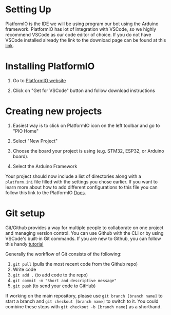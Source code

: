 
# Setting Up 

PlatformIO is the IDE we will be using program our bot using the Arduino framework. PlatformIO has lot of integration with VSCode, so we highly 
recommend VSCode as our code editor of choice. If you do not have VSCode installed already the link to the download page can be found at this [link](https://code.visualstudio.com/).

# Installing PlatformIO

  1. Go to [PlatformIO website](https://platformio.org/platformio-ide)

  2. Click on "Get for VSCode" button and follow download instructions 

# Creating new projects 

  1. Easiest way is to click on PlatformIO icon on the left toolbar and go to "PIO Home" 

  2. Select "New Project" 

  3. Choose the board your project is using (e.g. STM32, ESP32, or Arduino board).  

  4. Select the Arduino Framework

Your project should now include a list of directories along with a `platform.ini` file filled with the settings you chose earlier. 
If you want to learn more about how to add different configurations to this file you can follow this link to the PlatformIO [Docs](https://docs.platformio.org/en/latest/).

# Git setup 

Git/Github provides a way for multiple people to collaborate on one project and managing version control. You can use Github with the CLI or by using VSCode's built-in Git commands. If you are new to Github, you can follow this handy [tutorial](https://docs.github.com/en/get-started/start-your-journey/hello-world) 

Generally the workflow of Git consists of the following: 

  1. `git pull` (pulls the most recent code from the Github repo) 
  2. Write code
  3. `git add .` (to add code to the repo)
  4. `git commit -m "Short and descriptive message"`
  5. `git push` (to send your code to GitHub)

If working on the main repository, please use `git branch [branch name]` to start a branch and `git checkout [branch name]` to switch to it. You could combine these steps with `git checkout -b [branch name]` as a shorthand. 
